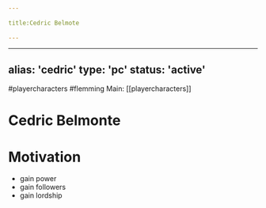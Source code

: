 --- 
title:Cedric Belmote 
---
---
alias: 'cedric'
type: 'pc'
status: 'active'
---
#playercharacters  #flemming
Main: [[playercharacters]]

# Cedric Belmonte

# Motivation
- gain power
- gain followers
- gain lordship
